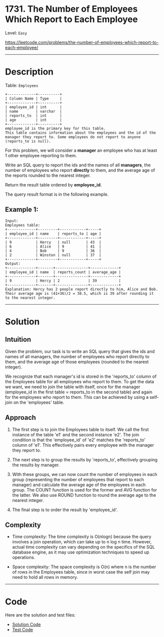 # 1731. The Number of Employees Which Report to Each Employee

Level: `Easy`

https://leetcode.com/problems/the-number-of-employees-which-report-to-each-employee/

---

# Description

Table: `Employees`

    +-------------+----------+
    | Column Name | Type     |
    +-------------+----------+
    | employee_id | int      |
    | name        | varchar  |
    | reports_to  | int      |
    | age         | int      |
    +-------------+----------+
    employee_id is the primary key for this table.
    This table contains information about the employees and the id of the manager they report to. Some employees do not report to anyone (reports_to is null).

For this problem, we will consider a **manager** an employee who has at least 1 other employee reporting to them.

Write an SQL query to report the ids and the names of all **managers**, the number of employees who report **directly**
to them,
and the average age of the reports rounded to the nearest integer.

Return the result table ordered by **employee_id**.

The query result format is in the following example.

## Example 1:

    Input:
    Employees table:
    +-------------+---------+------------+-----+
    | employee_id | name    | reports_to | age |
    +-------------+---------+------------+-----+
    | 9           | Hercy   | null       | 43  |
    | 6           | Alice   | 9          | 41  |
    | 4           | Bob     | 9          | 36  |
    | 2           | Winston | null       | 37  |
    +-------------+---------+------------+-----+
    Output:
    +-------------+-------+---------------+-------------+
    | employee_id | name  | reports_count | average_age |
    +-------------+-------+---------------+-------------+
    | 9           | Hercy | 2             | 39          |
    +-------------+-------+---------------+-------------+
    Explanation: Hercy has 2 people report directly to him, Alice and Bob. Their average age is (41+36)/2 = 38.5, which is 39 after rounding it to the nearest integer.

---

# Solution

## Intuition

Given the problem, our task is to write an SQL query that gives the ids and names of all managers, the number of
employees who report directly to them, and the average age of those employees (rounded to the nearest integer).

We recognize that each manager's id is stored in the 'reports_to' column of the Employees table for all employees who
report to them. To get the data we want, we need to join the table with itself, once for the manager (employee_id in the
first table = reports_to in the second table) and again for the employees who report to them. This can be achieved by
using a self-join on the 'employees' table.

## Approach

1. The first step is to join the Employees table to itself. We call the first instance of the table 'e1' and the second
   instance 'e2'. The join condition is that the 'employee_id' of 'e2' matches the 'reports_to' column of 'e1'. This
   effectively pairs every employee with the manager they report to.

2. The next step is to group the results by 'reports_to', effectively grouping the results by manager.

3. With these groups, we can now count the number of employees in each group (representing the number of employees that
   report to each manager) and calculate the average age of the employees in each group. The COUNT function is used for
   the former and AVG function for the latter. We also use ROUND function to round the average age to the nearest
   integer.

4. The final step is to order the result by 'employee_id'.

## Complexity

- Time complexity:
  The time complexity is O(nlogn) because the query involves a join operation, which can take up to n log n time.
  However, actual time complexity can vary depending on the specifics of the SQL database engine, as it may use
  optimization techniques to speed up operations.

- Space complexity:
  The space complexity is O(n) where n is the number of rows in the Employees table, since in worst case the self join
  may need to hold all rows in memory.

---

# Code

Here are the solution and test files:

- [Solution Code](./solution.sql)
- [Test Code](./solution_test.go)